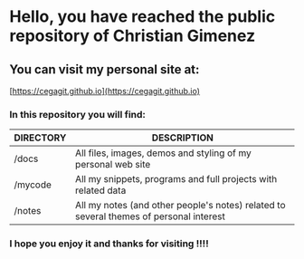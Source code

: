 # Hello, you have reached the public repository of Christian Gimenez

## You can visit my personal site at:

[https://cegagit.github.io](https://cegagit.github.io)

### In this repository you will find:

| DIRECTORY | DESCRIPTION |
| -------- | ------ |
| /docs | All files, images, demos and styling of my personal web site |
| /mycode | All my snippets, programs and full projects with related data |
| /notes | All my notes (and other people's notes) related to several themes of personal interest |

### I hope you enjoy it and thanks for visiting !!!!

